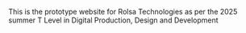 This is the prototype website for Rolsa Technologies as per the 2025 summer T Level in Digital Production, Design and Development 
